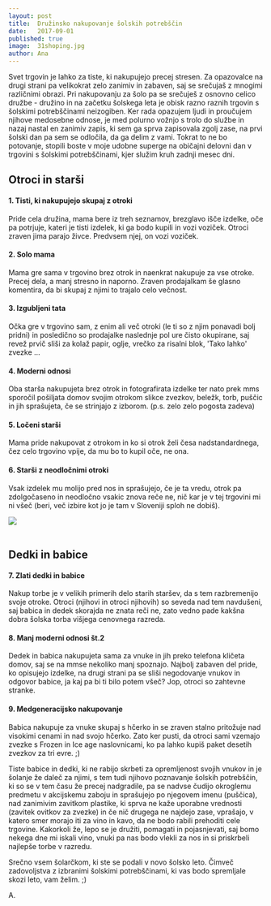```yaml
---
layout: post
title:  Družinsko nakupovanje šolskih potrebščin
date:   2017-09-01
published: true
image:	31shoping.jpg
author: Ana
---
```


<p class="intro"><span class="dropcap">S</span>vet trgovin je lahko za tiste, ki nakupujejo precej stresen. Za opazovalce na drugi strani pa velikokrat zelo zanimiv in zabaven, saj se srečujaš z mnogimi različnimi obrazi. Pri nakupovanju za šolo pa se srečuješ z osnovno celico družbe - družino in na začetku šolskega leta je obisk razno raznih trgovin s šolskimi potrebščinami neizogiben. Ker rada opazujem ljudi in proučujem njihove medosebne odnose, je med polurno vožnjo s trolo do službe in nazaj nastal en zanimiv zapis, ki sem ga sprva zapisovala zgolj zase, na prvi šolski dan pa sem se odločila, da ga delim z vami. Tokrat to ne bo potovanje, stopili boste v moje udobne superge na običajni delovni dan v trgovini s šolskimi potrebščinami, kjer služim kruh zadnji mesec dni.</p>


## Otroci in starši

#### 1. Tisti, ki nakupujejo skupaj z otroki

Pride cela družina, mama bere iz treh seznamov, brezglavo išče izdelke, oče pa potrjuje, kateri je tisti izdelek, ki ga bodo kupili in vozi voziček. Otroci zraven jima parajo živce. Predvsem njej, on vozi voziček.

#### 2. Solo mama

Mama gre sama v trgovino brez otrok in naenkrat nakupuje za vse otroke. Precej dela, a manj stresno in naporno. Zraven prodajalkam še glasno komentira, da bi skupaj z njimi to trajalo celo večnost.

#### 3. Izgubljeni tata

Očka gre v trgovino sam, z enim ali več otroki (le ti so z njim ponavadi bolj pridni) in posledično so prodajalke naslednje pol ure čisto okupirane, saj revež prvič sliši za kolaž papir, oglje, vrečko za risalni blok, 'Tako lahko' zvezke ...

#### 4. Moderni odnosi

Oba starša nakupujeta brez otrok in fotografirata izdelke ter nato prek mms sporočil pošiljata domov svojim otrokom slikce zvezkov, beležk, torb, puščic in jih sprašujeta, če se strinjajo z izborom. (p.s. zelo zelo pogosta zadeva) 

#### 5. Ločeni starši

Mama pride nakupovat z otrokom in ko si otrok želi česa nadstandardnega, čez celo trgovino vpije, da mu bo to kupil oče, ne ona.

#### 6. Starši z neodločnimi otroki

Vsak izdelek mu molijo pred nos in sprašujejo, če je ta vredu, otrok pa zdolgočaseno in neodločno vsakic znova reče ne, nič kar je v tej trgovini mi ni všeč (beri, več izbire kot jo je tam v Sloveniji sploh ne dobiš).

<div class="photoset-grid" data-layout="1">
	<img src="{{ '/assets/images/31druzinsko_nakupovanje/2.jpg' | relative_url }}" data-title="Center mesta v gradnji." data-lightbox="gr1">
</div><br>

## Dedki in babice

#### 7. Zlati dedki in babice

Nakup torbe je v velikih primerih delo starih staršev, da s tem razbremenijo svoje otroke. Otroci (njihovi in otroci njihovih) so seveda nad tem navdušeni, saj babica in dedek skorajda ne znata reči ne, zato vedno pade kakšna dobra šolska torba višjega cenovnega razreda.

#### 8. Manj moderni odnosi št.2

Dedek in babica nakupujeta sama za vnuke in jih preko telefona kličeta domov, saj se na mmse nekoliko manj spoznajo. Najbolj zabaven del pride, ko opisujejo izdelke, na drugi strani pa se sliši negodovanje vnukov in odgovor babice, ja kaj pa bi ti bilo potem všeč?
Jop, otroci so zahtevne stranke.

#### 9. Medgeneracijsko nakupovanje

Babica nakupuje za vnuke skupaj s hčerko in se zraven stalno pritožuje nad visokimi cenami in nad svojo hčerko. Zato ker pusti, da otroci sami vzemajo zvezke s Frozen in Ice age naslovnicami, ko pa lahko kupiš paket desetih zvezkov za tri evre. ;)

Tiste babice in dedki, ki ne rabijo skrbeti za opremljenost svojih vnukov in je šolanje že daleč za njimi, s tem tudi njihovo poznavanje šolskih potrebščin, ki so se v tem času že precej nadgradile, pa se nadvse čudijo okroglemu predmetu v akcijskemu zaboju in sprašujejo po njegovem imenu (puščica), nad zanimivim zavitkom plastike, ki sprva ne kaže uporabne vrednosti (zavitek ovitkov za zvezke) in če nič drugega ne najdejo zase, vprašajo, v katero smer morajo iti za vino in kavo, da ne bodo rabili prehoditi cele trgovine. Kakorkoli že, lepo se je družiti, pomagati in pojasnjevati, saj bomo nekega dne mi iskali vino, vnuki pa nas bodo vlekli za nos in si priskrbeli najlepše torbe v razredu.

Srečno vsem šolarčkom, ki ste se podali v novo šolsko leto. Čimveč zadovoljstva z izbranimi šolskimi potrebščinami, ki vas bodo spremljale skozi leto, vam želim. ;)

A.